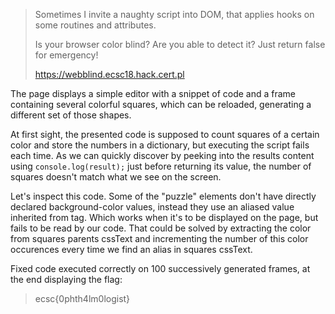 >Sometimes I invite a naughty script into DOM, that applies hooks on some routines and attributes.
>
>Is your browser color blind? Are you able to detect it? Just return false for emergency!
>
>https://webblind.ecsc18.hack.cert.pl

The page displays a simple editor with a snippet of code and a frame containing several colorful squares, which can be reloaded, generating a different set of those shapes.

At first sight, the presented code is supposed to count squares of a certain color and store the numbers in a dictionary, but executing the script fails each time. As we can quickly discover by peeking into the results content using `console.log(result);` just before returning its value, the number of squares doesn't match what we see on the screen.

Let's inspect this code. Some of the "puzzle" elements don't have directly declared background-color values, instead they use an aliased value inherited from <body> tag. Which works when it's to be displayed on the page, but fails to be read by our code. That could be solved by extracting the color from squares parents cssText and incrementing the number of this color occurences every time we find an alias in squares cssText.
  
Fixed code executed correctly on 100 successively generated frames, at the end displaying the flag:
  
> ecsc{0phth4lm0logist}
